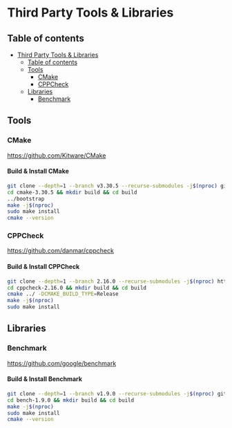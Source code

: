 # Third Party Tools & Libraries

## Table of contents

- [Third Party Tools & Libraries](#third-party-tools--libraries)
  - [Table of contents](#table-of-contents)
  - [Tools](#tools)
    - [CMake](#cmake)
    - [CPPCheck](#cppcheck)
  - [Libraries](#libraries)
    - [Benchmark](#benchmark)

## Tools

### CMake

<https://github.com/Kitware/CMake>

#### Build & Install CMake

```bash
git clone --depth=1 --branch v3.30.5 --recurse-submodules -j$(nproc) git@github.com:Kitware/CMake.git cmake-3.30.5
cd cmake-3.30.5 && mkdir build && cd build
../bootstrap
make -j$(nproc)
sudo make install
cmake --version
```

### CPPCheck

<https://github.com/danmar/cppcheck>

#### Build & Install CPPCheck

```sh
git clone --depth=1 --branch 2.16.0 --recurse-submodules -j$(nproc) https://github.com/danmar/cppcheck.git cppcheck-2.16.0
cd cppcheck-2.16.0 && mkdir build && cd build
cmake ../ -DCMAKE_BUILD_TYPE=Release
make -j$(nproc)
sudo make install
```

## Libraries

### Benchmark

<https://github.com/google/benchmark>

#### Build & Install Benchmark

```bash
git clone --depth=1 --branch v1.9.0 --recurse-submodules -j$(nproc) git@github.com:google/benchmark.git bench-1.9.0
cd bench-1.9.0 && mkdir build && cd build
make -j$(nproc)
sudo make install
cmake --version
```
